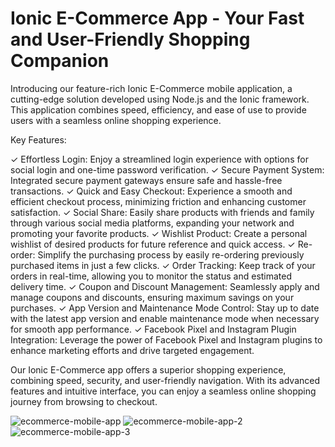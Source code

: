 # Ionic E-Commerce App - Your Fast and User-Friendly Shopping Companion

Introducing our feature-rich Ionic E-Commerce mobile application, a cutting-edge solution developed using Node.js and the Ionic framework. This application combines speed, efficiency, and ease of use to provide users with a seamless online shopping experience.

Key Features:

✓ Effortless Login: Enjoy a streamlined login experience with options for social login and one-time password verification.
✓ Secure Payment System: Integrated secure payment gateways ensure safe and hassle-free transactions.
✓ Quick and Easy Checkout: Experience a smooth and efficient checkout process, minimizing friction and enhancing customer satisfaction.
✓ Social Share: Easily share products with friends and family through various social media platforms, expanding your network and promoting your favorite products.
✓ Wishlist Product: Create a personal wishlist of desired products for future reference and quick access.
✓ Re-order: Simplify the purchasing process by easily re-ordering previously purchased items in just a few clicks.
✓ Order Tracking: Keep track of your orders in real-time, allowing you to monitor the status and estimated delivery time.
✓ Coupon and Discount Management: Seamlessly apply and manage coupons and discounts, ensuring maximum savings on your purchases.
✓ App Version and Maintenance Mode Control: Stay up to date with the latest app version and enable maintenance mode when necessary for smooth app performance.
✓ Facebook Pixel and Instagram Plugin Integration: Leverage the power of Facebook Pixel and Instagram plugins to enhance marketing efforts and drive targeted engagement.

Our Ionic E-Commerce app offers a superior shopping experience, combining speed, security, and user-friendly navigation. With its advanced features and intuitive interface, you can enjoy a seamless online shopping journey from browsing to checkout.

![ecommerce-mobile-app](https://user-images.githubusercontent.com/24413519/201469110-44951dbf-b545-48e4-897d-7ba2c1b2e93a.jpg)
![ecommerce-mobile-app-2](https://user-images.githubusercontent.com/24413519/201469114-feb99d58-7ab5-427f-87cb-da4ac7a09c73.jpg)
![ecommerce-mobile-app-3](https://user-images.githubusercontent.com/24413519/201469120-3c60bfbf-e07b-4531-8eb0-39018d8ae936.jpg)
